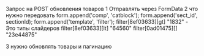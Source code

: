Запрос на POST обновления товаров
1 Отправлять через FormData
2 что нужно передовать
form.append('comp', 'catblock');
form.append('sect_id', sectionId);
form.append('template', 'filter');
filter[8ef03633][gt] "1832" - Это типы слайдеров
filter[8ef03633][lt] "64560"
filter[0ad01475][] "23e44875"

3 нужно обновлять товары и пагинацию
